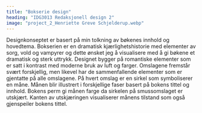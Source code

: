 ```yaml
---
title: "Bokserie design"
heading: "IDG3013 Redaksjonell design 2"
image: "project_2_Henriette Greve Schjelderup.webp"
---
```


Designkonseptet er basert på min tolkning av bøkenes innhold og hovedtema. Bokserien er en dramatisk kjærlighetshistorie med elementer av sorg, vold og vampyrer og dette ønsket jeg å visualisere med å gi bøkene et dramatisk og sterk uttrykk.
Designet bygger på romantiske elementer som er satt i kontrast med moderne bruk av luft og farger. Omslagene fremstår svært forskjellig, men likevel har de sammenfallende elementer som er gjentatte på alle omslagene. På hvert omslag er en sirkel som symboliserer en måne. Månen blir illustrert i forskjellige faser basert på bokens tittel og innhold. Bokens perm gi månen farge da sirkelen på smussomslaget er utskjært.  Kanten av utskjæringen visualiserer månens tilstand som også gjenspeiler bokens tittel.
